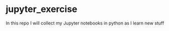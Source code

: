 # jupyter_exercise
In this repo I will collect my Jupyter notebooks in python as I learn new stuff 
